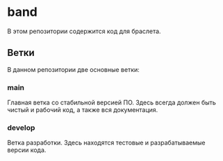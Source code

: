 # band
В этом репозитории содержится код для браслета.
## Ветки
В данном репозитории две основные ветки:
### main
Главная ветка со стабильной версией ПО. Здесь всегда должен быть чистый и рабочий код, а также вся документация. 
### develop
Ветка разработки. Здесь находятся тестовые и разрабатываемые версии кода. 